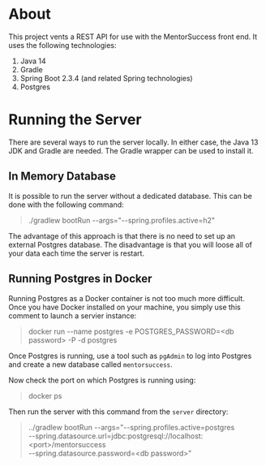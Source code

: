 # About

This project vents a REST API for use with the MentorSuccess front end. It uses 
the following technologies:

1. Java 14
1. Gradle
1. Spring Boot 2.3.4 (and related Spring technologies)
1. Postgres

# Running the Server

There are several ways to run the server locally. In either case, the Java 13 
JDK and Gradle are needed. The Gradle wrapper can be used to install it.

## In Memory Database

It is possible to run the server without a dedicated database. This can be done 
with the following command:

> ./gradlew bootRun --args="--spring.profiles.active=h2"

The advantage of this approach is that there is no need to set up an external
Postgres database. The disadvantage is that you will loose all of your data
each time the server is restart.
 
## Running Postgres in Docker

Running Postgres as a Docker container is not too much more difficult. Once
you have Docker installed on your machine, you simply use this comment to
launch a servier instance:

> docker run --name postgres -e POSTGRES_PASSWORD=\<db password\> -P -d postgres

Once Postgres is running, use a tool such as `pgAdmin` to log into Postgres
and create a new database called `mentorsuccess`.

Now check the port on which Postgres is running using:

> docker ps

Then run the server with this command from the `server` directory:

> ../gradlew bootRun --args="--spring.profiles.active=postgres \
> --spring.datasource.url=jdbc:postgresql://localhost:\<port\>/mentorsuccess \
> --spring.datasource.password=\<db password\>"